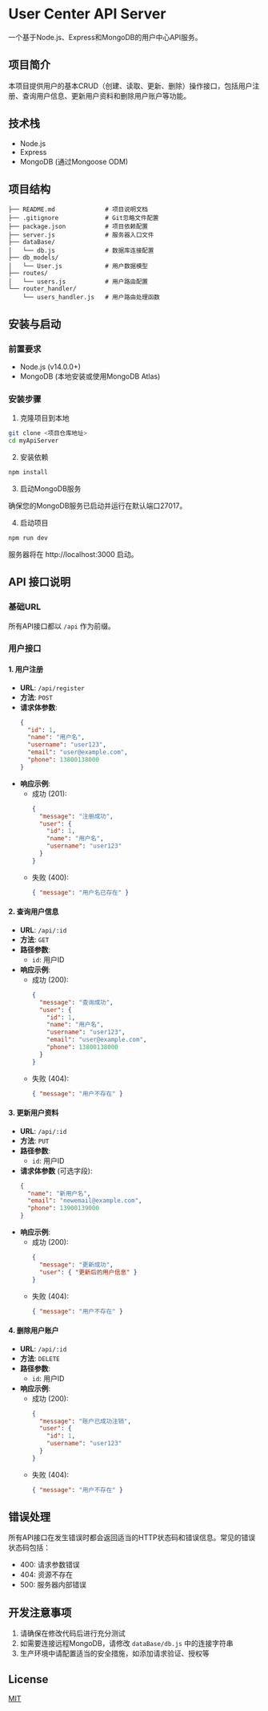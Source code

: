 # User Center API Server

一个基于Node.js、Express和MongoDB的用户中心API服务。

## 项目简介

本项目提供用户的基本CRUD（创建、读取、更新、删除）操作接口，包括用户注册、查询用户信息、更新用户资料和删除用户账户等功能。

## 技术栈

- Node.js
- Express
- MongoDB (通过Mongoose ODM)

## 项目结构

```
├── README.md              # 项目说明文档
├── .gitignore             # Git忽略文件配置
├── package.json           # 项目依赖配置
├── server.js              # 服务器入口文件
├── dataBase/
│   └── db.js              # 数据库连接配置
├── db_models/
│   └── User.js            # 用户数据模型
├── routes/
│   └── users.js           # 用户路由配置
└── router_handler/
    └── users_handler.js   # 用户路由处理函数
```

## 安装与启动

### 前置要求

- Node.js (v14.0.0+) 
- MongoDB (本地安装或使用MongoDB Atlas)

### 安装步骤

1. 克隆项目到本地

```bash
git clone <项目仓库地址>
cd myApiServer
```

2. 安装依赖

```bash
npm install
```

3. 启动MongoDB服务

确保您的MongoDB服务已启动并运行在默认端口27017。

4. 启动项目

```bash
npm run dev
```

服务器将在 http://localhost:3000 启动。

## API 接口说明

### 基础URL

所有API接口都以 `/api` 作为前缀。

### 用户接口

#### 1. 用户注册

- **URL**: `/api/register`
- **方法**: `POST`
- **请求体参数**:
  ```json
  {
    "id": 1,
    "name": "用户名",
    "username": "user123",
    "email": "user@example.com",
    "phone": 13800138000
  }
  ```
- **响应示例**:
  - 成功 (201):
    ```json
    {
      "message": "注册成功",
      "user": {
        "id": 1,
        "name": "用户名",
        "username": "user123"
      }
    }
    ```
  - 失败 (400):
    ```json
    { "message": "用户名已存在" }
    ```

#### 2. 查询用户信息

- **URL**: `/api/:id`
- **方法**: `GET`
- **路径参数**:
  - `id`: 用户ID
- **响应示例**:
  - 成功 (200):
    ```json
    {
      "message": "查询成功",
      "user": {
        "id": 1,
        "name": "用户名",
        "username": "user123",
        "email": "user@example.com",
        "phone": 13800138000
      }
    }
    ```
  - 失败 (404):
    ```json
    { "message": "用户不存在" }
    ```

#### 3. 更新用户资料

- **URL**: `/api/:id`
- **方法**: `PUT`
- **路径参数**:
  - `id`: 用户ID
- **请求体参数** (可选字段):
  ```json
  {
    "name": "新用户名",
    "email": "newemail@example.com",
    "phone": 13900139000
  }
  ```
- **响应示例**:
  - 成功 (200):
    ```json
    {
      "message": "更新成功",
      "user": { "更新后的用户信息" }
    }
    ```
  - 失败 (404):
    ```json
    { "message": "用户不存在" }
    ```

#### 4. 删除用户账户

- **URL**: `/api/:id`
- **方法**: `DELETE`
- **路径参数**:
  - `id`: 用户ID
- **响应示例**:
  - 成功 (200):
    ```json
    {
      "message": "账户已成功注销",
      "user": {
        "id": 1,
        "username": "user123"
      }
    }
    ```
  - 失败 (404):
    ```json
    { "message": "用户不存在" }
    ```

## 错误处理

所有API接口在发生错误时都会返回适当的HTTP状态码和错误信息。常见的错误状态码包括：
- 400: 请求参数错误
- 404: 资源不存在
- 500: 服务器内部错误

## 开发注意事项

1. 请确保在修改代码后进行充分测试
2. 如需要连接远程MongoDB，请修改 `dataBase/db.js` 中的连接字符串
3. 生产环境中请配置适当的安全措施，如添加请求验证、授权等

## License

[MIT](https://opensource.org/licenses/MIT)
